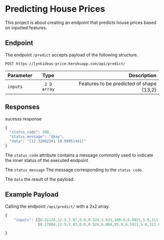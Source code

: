 # Predicting House Prices

This project is about creating an endpoint that predicts house prices based on inputted features. 


## Endpoint
The endpoint `/predict` accepts payload of the following structure.
``` http
POST https://lynkideas-price.herokuapp.com/api/predict/
```
|Parameter |  Type         |  Description           |
|----------|:-------------:|-----------------------:|
| `inputs` |  `2 D array`  | Features to be predicted of shape (13,2)|


## Responses
sucesss response
``` javascript
{
  "status_code": 100,
  "status_message": "Okay",
  "data": "[12.32062341 18.99951441]"
}
```

The `status_code` attribute contains a message commonly used to indicate the inner status of the executed endpoint

The `status_message` The message corresponding to the `status code`.

The `data` the result of the payload.

## Example Payload
Calling the endpoint `/api/predict/` with a 2x2 array. 
``` javascript
{
    "inputs": [[0.21124,12.5,7.87,0.0,0.524,5.631,100.0,6.0821,5.0,311.0,15.2,386.63,29.93],
               [0.17004,12.5,7.87,0.0,0.524,6.004,85.9,6.5921,5.0,311.0,15.2,386.71,17.1] ]
    
}
```
